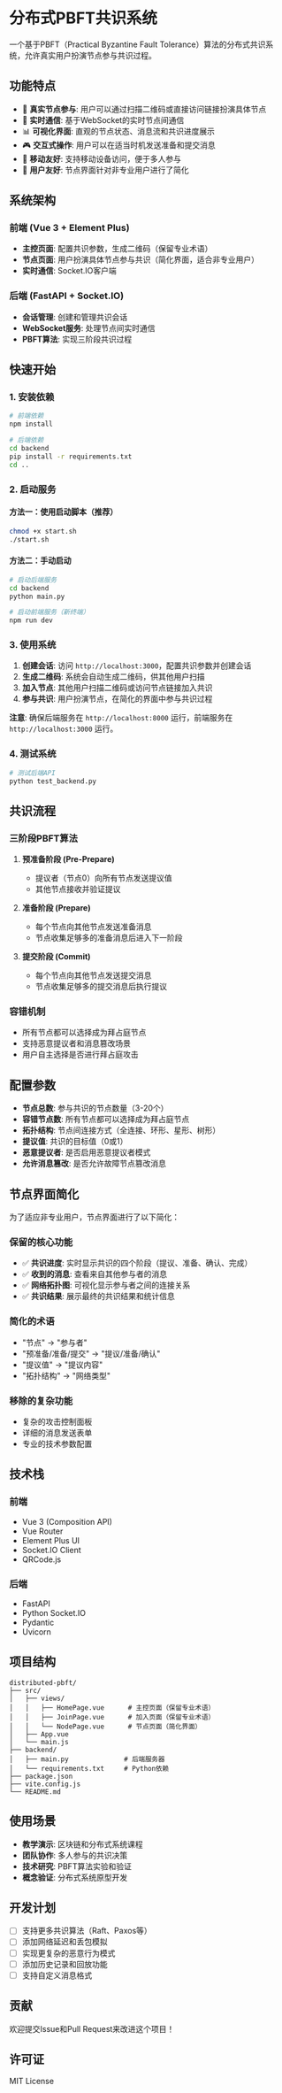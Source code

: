 # 分布式PBFT共识系统

一个基于PBFT（Practical Byzantine Fault Tolerance）算法的分布式共识系统，允许真实用户扮演节点参与共识过程。

## 功能特点

- 🎯 **真实节点参与**: 用户可以通过扫描二维码或直接访问链接扮演具体节点
- 🔄 **实时通信**: 基于WebSocket的实时节点间通信
- 📊 **可视化界面**: 直观的节点状态、消息流和共识进度展示
- 🎮 **交互式操作**: 用户可以在适当时机发送准备和提交消息
- 📱 **移动友好**: 支持移动设备访问，便于多人参与
- 👥 **用户友好**: 节点界面针对非专业用户进行了简化

## 系统架构

### 前端 (Vue 3 + Element Plus)
- **主控页面**: 配置共识参数，生成二维码（保留专业术语）
- **节点页面**: 用户扮演具体节点参与共识（简化界面，适合非专业用户）
- **实时通信**: Socket.IO客户端

### 后端 (FastAPI + Socket.IO)
- **会话管理**: 创建和管理共识会话
- **WebSocket服务**: 处理节点间实时通信
- **PBFT算法**: 实现三阶段共识过程

## 快速开始

### 1. 安装依赖

```bash
# 前端依赖
npm install

# 后端依赖
cd backend
pip install -r requirements.txt
cd ..
```

### 2. 启动服务

#### 方法一：使用启动脚本（推荐）
```bash
chmod +x start.sh
./start.sh
```

#### 方法二：手动启动
```bash
# 启动后端服务
cd backend
python main.py

# 启动前端服务（新终端）
npm run dev
```

### 3. 使用系统

1. **创建会话**: 访问 `http://localhost:3000`，配置共识参数并创建会话
2. **生成二维码**: 系统会自动生成二维码，供其他用户扫描
3. **加入节点**: 其他用户扫描二维码或访问节点链接加入共识
4. **参与共识**: 用户扮演节点，在简化的界面中参与共识过程

**注意**: 确保后端服务在 `http://localhost:8000` 运行，前端服务在 `http://localhost:3000` 运行。

### 4. 测试系统

```bash
# 测试后端API
python test_backend.py
```

## 共识流程

### 三阶段PBFT算法

1. **预准备阶段 (Pre-Prepare)**
   - 提议者（节点0）向所有节点发送提议值
   - 其他节点接收并验证提议

2. **准备阶段 (Prepare)**
   - 每个节点向其他节点发送准备消息
   - 节点收集足够多的准备消息后进入下一阶段

3. **提交阶段 (Commit)**
   - 每个节点向其他节点发送提交消息
   - 节点收集足够多的提交消息后执行提议

### 容错机制

- 所有节点都可以选择成为拜占庭节点
- 支持恶意提议者和消息篡改场景
- 用户自主选择是否进行拜占庭攻击

## 配置参数

- **节点总数**: 参与共识的节点数量（3-20个）
- **容错节点数**: 所有节点都可以选择成为拜占庭节点
- **拓扑结构**: 节点间连接方式（全连接、环形、星形、树形）
- **提议值**: 共识的目标值（0或1）
- **恶意提议者**: 是否启用恶意提议者模式
- **允许消息篡改**: 是否允许故障节点篡改消息

## 节点界面简化

为了适应非专业用户，节点界面进行了以下简化：

### 保留的核心功能
- ✅ **共识进度**: 实时显示共识的四个阶段（提议、准备、确认、完成）
- ✅ **收到的消息**: 查看来自其他参与者的消息
- ✅ **网络拓扑图**: 可视化显示参与者之间的连接关系
- ✅ **共识结果**: 展示最终的共识结果和统计信息

### 简化的术语
- "节点" → "参与者"
- "预准备/准备/提交" → "提议/准备/确认"
- "提议值" → "提议内容"
- "拓扑结构" → "网络类型"

### 移除的复杂功能
- 复杂的攻击控制面板
- 详细的消息发送表单
- 专业的技术参数配置

## 技术栈

### 前端
- Vue 3 (Composition API)
- Vue Router
- Element Plus UI
- Socket.IO Client
- QRCode.js

### 后端
- FastAPI
- Python Socket.IO
- Pydantic
- Uvicorn

## 项目结构

```
distributed-pbft/
├── src/
│   ├── views/
│   │   ├── HomePage.vue      # 主控页面（保留专业术语）
│   │   ├── JoinPage.vue      # 加入页面（保留专业术语）
│   │   └── NodePage.vue      # 节点页面（简化界面）
│   ├── App.vue
│   └── main.js
├── backend/
│   ├── main.py              # 后端服务器
│   └── requirements.txt     # Python依赖
├── package.json
├── vite.config.js
└── README.md
```

## 使用场景

- **教学演示**: 区块链和分布式系统课程
- **团队协作**: 多人参与的共识决策
- **技术研究**: PBFT算法实验和验证
- **概念验证**: 分布式系统原型开发

## 开发计划

- [ ] 支持更多共识算法（Raft、Paxos等）
- [ ] 添加网络延迟和丢包模拟
- [ ] 实现更复杂的恶意行为模式
- [ ] 添加历史记录和回放功能
- [ ] 支持自定义消息格式

## 贡献

欢迎提交Issue和Pull Request来改进这个项目！

## 许可证

MIT License 